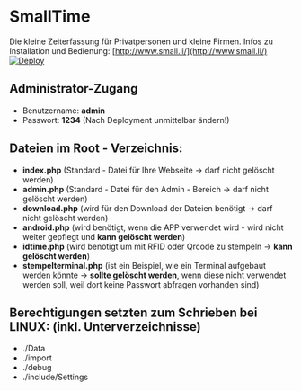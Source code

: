 # SmallTime
Die kleine Zeiterfassung für Privatpersonen und kleine Firmen.
Infos zu Installation und Bedienung: [http://www.small.li/](http://www.small.li/)
[![Deploy](https://www.herokucdn.com/deploy/button.svg)](https://heroku.com/deploy)

## Administrator-Zugang
* Benutzername: <b>admin</b>
* Passwort: <b>1234</b> (Nach Deployment unmittelbar ändern!)

## Dateien im Root - Verzeichnis:

* <b>index.php</b> (Standard - Datei für Ihre Webseite -> darf nicht gelöscht werden)
* <b>admin.php</b> (Standard - Datei für den Admin - Bereich -> darf nicht gelöscht werden)
* <b>download.php</b> (wird für den Download der Dateien benötigt -> darf nicht gelöscht werden)
* <b>android.php</b> (wird benötigt, wenn die APP verwendet wird - wird nicht weiter gepflegt und <b>kann gelöscht werden</b>)
* <b>idtime.php</b> (wird benötigt um mit RFID oder Qrcode zu stempeln -> <b>kann gelöscht werden</b>)
* <b>stempelterminal.php</b> (ist ein Beispiel, wie ein Terminal aufgebaut werden könnte -> <b>sollte gelöscht werden</b>, wenn diese nicht verwendet werden soll, weil dort keine Passwort abfragen vorhanden sind)

## Berechtigungen setzten zum Schrieben bei LINUX: (inkl. Unterverzeichnisse)
* ./Data
* ./import
* ./debug
* ./include/Settings
